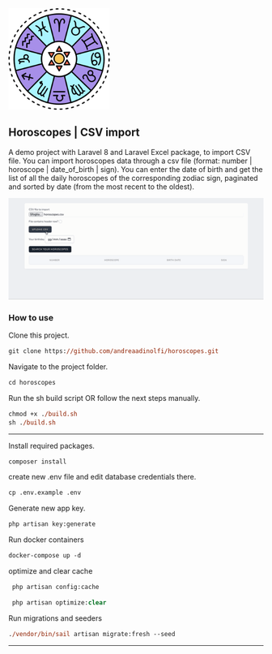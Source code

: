 
<img src="/public/horoscopes.png" alt="horoscopes" style="width:200px;"/>

## Horoscopes | CSV import

A demo project with Laravel 8 and Laravel Excel package, to import CSV file. 
You can import horoscopes data through a csv file (format: number | horoscope | date_of_birth | sign). You can enter the date of birth and  get the list of all the daily horoscopes of the corresponding zodiac sign, paginated and sorted by date (from the most recent to the oldest).

![alt-gif](/public/horoscopes.gif)

### How to use

Clone this project.

```ps
git clone https://github.com/andreaadinolfi/horoscopes.git
```

Navigate to the project folder.

```ps
cd horoscopes
```

Run the sh build script OR follow the next steps manually.
 ```ps
chmod +x ./build.sh
sh ./build.sh
```

---
Install required packages.

```ps
composer install
```

create new .env file and edit database credentials there.

```ps
cp .env.example .env
```

Generate new app key.

```ps
php artisan key:generate
```

Run docker containers

```ps
docker-compose up -d
```


optimize and clear cache

```ps
 php artisan config:cache   
```

```ps
 php artisan optimize:clear
```

Run migrations and seeders

```ps
./vendor/bin/sail artisan migrate:fresh --seed
```
---
